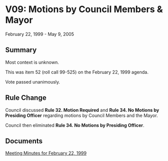 # V09: Motions by Council Members & Mayor

February 22, 1999 - May 9, 2005 

## Summary

Most context is unknown.

This was item 52 (roll call 99-525) on the February 22, 1999 agenda.

Vote passed unanimously. 

## Rule Change

Council discussed **Rule 32. Motion Required** and **Rule 34. No Motions by Presiding Officer** regarding motions by Council Members and the Mayor. 

Council then eliminated **Rule 34. No Motions by Presiding Officer**. 

## Documents

[Meeting Minutes for February 22, 1999](./meeting_minutes.pdf)
